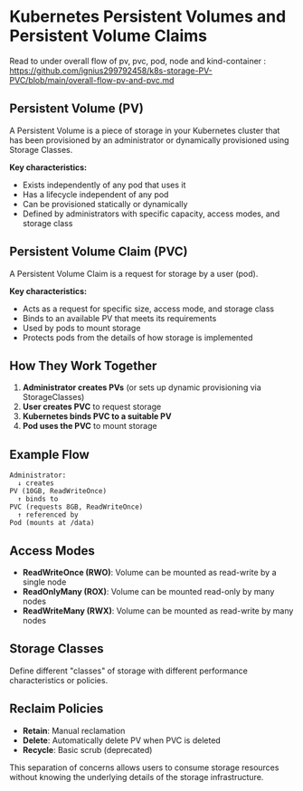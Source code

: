 # Kubernetes Persistent Volumes and Persistent Volume Claims
Read to under overall flow of pv, pvc, pod, node and kind-container : https://github.com/ignius299792458/k8s-storage-PV-PVC/blob/main/overall-flow-pv-and-pvc.md 
## Persistent Volume (PV)

A Persistent Volume is a piece of storage in your Kubernetes cluster that has been provisioned by an administrator or dynamically provisioned using Storage Classes.

**Key characteristics:**
- Exists independently of any pod that uses it
- Has a lifecycle independent of any pod
- Can be provisioned statically or dynamically
- Defined by administrators with specific capacity, access modes, and storage class

## Persistent Volume Claim (PVC)

A Persistent Volume Claim is a request for storage by a user (pod).

**Key characteristics:**
- Acts as a request for specific size, access mode, and storage class
- Binds to an available PV that meets its requirements
- Used by pods to mount storage
- Protects pods from the details of how storage is implemented

## How They Work Together

1. **Administrator creates PVs** (or sets up dynamic provisioning via StorageClasses)
2. **User creates PVC** to request storage
3. **Kubernetes binds PVC to a suitable PV**
4. **Pod uses the PVC** to mount storage

## Example Flow

```
Administrator:
  ↓ creates
PV (10GB, ReadWriteOnce)
  ↑ binds to
PVC (requests 8GB, ReadWriteOnce)
  ↑ referenced by
Pod (mounts at /data)
```

## Access Modes

- **ReadWriteOnce (RWO)**: Volume can be mounted as read-write by a single node
- **ReadOnlyMany (ROX)**: Volume can be mounted read-only by many nodes
- **ReadWriteMany (RWX)**: Volume can be mounted as read-write by many nodes

## Storage Classes

Define different "classes" of storage with different performance characteristics or policies.

## Reclaim Policies

- **Retain**: Manual reclamation
- **Delete**: Automatically delete PV when PVC is deleted
- **Recycle**: Basic scrub (deprecated)

This separation of concerns allows users to consume storage resources without knowing the underlying details of the storage infrastructure.
